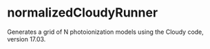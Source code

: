 # normalizedCloudyRunner
Generates a grid of N photoionization models using the Cloudy code, version 17.03.
